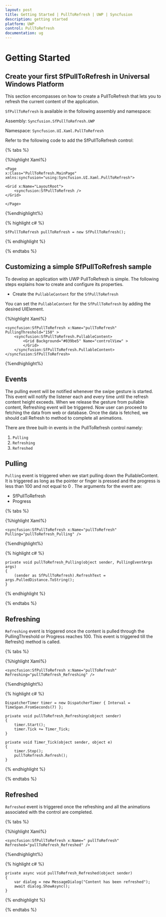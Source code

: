 ```yaml
---
layout: post
title: Getting Started | PullToRefresh | UWP | Syncfusion
description: getting started
platform: UWP
control: PullToRefresh
documentation: ug
--- 
```


# Getting Started

## Create your first SfPullToRefresh in Universal Windows Platform

This section encompasses on how to create a PullToRefresh that lets you to refresh the current content of the application. 

`SfPullToRefresh` is available in the following assembly and namespace:

Assembly: `Syncfusion.SfPullToRefresh.UWP`

Namespace: `Syncfusion.UI.Xaml.PullToRefresh`

Refer to the following code to add the SfPullToRefresh control:

{% tabs %}

{%highlight Xaml%}

    <Page
    x:Class="PullToRefresh.MainPage"
    xmlns:syncfusion="using:Syncfusion.UI.Xaml.PullToRefresh">

    <Grid x:Name="LayoutRoot">
        <syncfusion:SfPullToRefresh />
    </Grid> 
    
    </Page>

{%endhighlight%}

{% highlight c# %}

    SfPullToRefresh pullToRefresh = new SfPullToRefresh();

{% endhighlight %}

{% endtabs %}

## Customizing a simple SfPullToRefresh sample

To develop an application with UWP PullToRefresh is simple. The following steps explains how to create and configure its properties.

* Create the `PullableContent` for the `SfPullToRefresh`

You can set the `PullableContent` for the `SfPullToRefresh` by adding the desired UIElement.

{%highlight Xaml%}

    <syncfusion:SfPullToRefresh x:Name="pullToRefresh" PullingThreshold="150" >
        <syncfusion:SfPullToRefresh.PullableContent>
            <Grid Background="#039be5" Name="controlView" >
            </Grid>
        </syncfusion:SfPullToRefresh.PullableContent>
    </syncfusion:SfPullToRefresh>
    
{%endhighlight%}
 
 ## Events

The pulling event will be notified whenever the swipe gesture is started. This event will notify the listener each and every time until the refresh content height exceeds. When we release the gesture from pullable content, Refreshing event will be triggered. Now user can proceed to fetching the data from web or database. Once the data is fetched, we should call Refresh to method to complete all animations.

There are three built-in events in the PullToRefresh control namely:

1. `Pulling`
2. `Refreshing`
3. `Refreshed`

## Pulling

`Pulling` event is triggered when we start pulling down the PullableContent. It is triggered as long as the pointer or finger is pressed and the progress is less than 100 and not equal to 0 . The arguments for the event are:

* SfPullToRefresh
* Progress

{% tabs %}

{%highlight Xaml%}

    <syncfusion:SfPullToRefresh x:Name="pullToRefresh" Pulling="pullToRefresh_Pulling" />

{%endhighlight%}

{% highlight c# %}

    private void pullToRefresh_Pulling(object sender, PullingEventArgs args)
    {
        (sender as SfPullToRefresh).RefreshText = args.PulledDistance.ToString();
    }
{% endhighlight %}

{% endtabs %}

## Refreshing

`Refreshing` event is triggered once the content is pulled through the PullingThreshold or Progress reaches 100. This event is triggered till the Refresh() method is called.

{% tabs %}

{%highlight Xaml%}

    <syncfusion:SfPullToRefresh x:Name="pullToRefresh" Refreshing="pullToRefresh_Refreshing" />

{%endhighlight%}

{% highlight c# %}
    
    DispatcherTimer timer = new DispatcherTimer { Interval = TimeSpan.FromSeconds(7) };

    private void pullToRefresh_Refreshing(object sender)
    {
        timer.Start();
        timer.Tick += Timer_Tick;
    }
    
    private void Timer_Tick(object sender, object e)
    {
        timer.Stop();
        pullToRefresh.Refresh();          
    }
    
{% endhighlight %}

{% endtabs %}

## Refreshed

`Refreshed` event is triggered once the refreshing and all the animations associated with the control are completed.

{% tabs %}

{%highlight Xaml%}

    <syncfusion:SfPullToRefresh x:Name=" pullToRefresh" Refreshed="pullToRefresh_Refreshed" />

{%endhighlight%}

{% highlight c# %}

    private async void pullToRefresh_Refreshed(object sender)
    {
        var dialog = new MessageDialog("Content has been refreshed");
        await dialog.ShowAsync();
    }

{% endhighlight %}

{% endtabs %}
        
